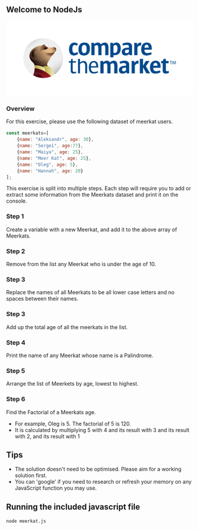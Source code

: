 ## Welcome to NodeJs

![alt text](./ctm-blue-logo.jpeg)


### Overview

For this exercise, please use the following dataset of meerkat users.

```javascript
const meerkats=[
    {name: "Aleksandr", age: 30},
    {name: "Sergei", age:77},
    {name: "Maiya", age: 25},
    {name: "Meer Kat", age: 25},
    {name: "Oleg", age: 5},
    {name: "Hannah", age: 20}
];
```

This exercise is split into multiple steps. Each step will require you to add or extract some information from the Meerkats dataset and print it on the console.

### Step 1
Create a variable with a new Meerkat, and add it to the above array of Meerkats.

### Step 2
Remove from the list any Meerkat who is under the age of 10.

### Step 3
Replace the names of all Meerkats to be all lower case letters and no spaces between their names.

### Step 3
Add up the total age of all the meerkats in the list.

### Step 4
Print the name of any Meerkat whose name is a Palindrome.

### Step 5
Arrange the list of Meerkets by age, lowest to highest.

### Step 6

Find the Factorial of a Meerkats age.
* For example, Oleg is 5.  The factorial of 5 is 120.
* It is calculated by multiplying 5 with 4 and its result with 3 and its result with 2, and its result with 1


## Tips

* The solution doesn't need to be optimised. Please aim for a working solution first.
* You can 'google' if you need to research or refresh your memory on any JavaScript function you may use.

## Running the included javascript file

```
node meerkat.js 
```
